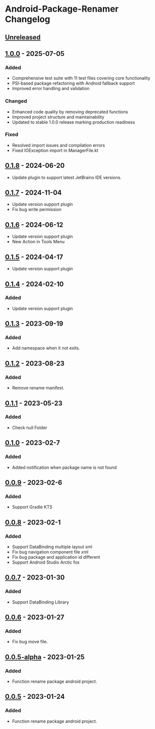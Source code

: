 <!-- Keep a Changelog guide -> https://keepachangelog.com -->

# Android-Package-Renamer Changelog

## [Unreleased]

## [1.0.0] - 2025-07-05

### Added

- Comprehensive test suite with 11 test files covering core functionality
- PSI-based package refactoring with Android fallback support
- Improved error handling and validation

### Changed

- Enhanced code quality by removing deprecated functions
- Improved project structure and maintainability
- Updated to stable 1.0.0 release marking production readiness

### Fixed

- Resolved import issues and compilation errors
- Fixed IOException import in ManagerFile.kt

## [0.1.8] - 2024-06-20

- Update plugin to support latest JetBrains IDE versions.

## [0.1.7] - 2024-11-04

- Update version support plugin
- Fix bug write permission

## [0.1.6] - 2024-06-12

- Update version support plugin
- New Action in Tools Menu

## [0.1.5] - 2024-04-17

- Update version support plugin

## [0.1.4] - 2024-02-10

### Added

- Update version support plugin

## [0.1.3] - 2023-09-19

### Added

- Add namespace when it not exits.

## [0.1.2] - 2023-08-23

### Added

- Remove rename manifest.

## [0.1.1] - 2023-05-23

### Added

- Check null Folder

## [0.1.0] - 2023-02-7

### Added

- Added notification when package name is not found

## [0.0.9] - 2023-02-6

### Added

- Support Gradle KTS

## [0.0.8] - 2023-02-1

### Added

- Support DataBinding multiple layout xml
- Fix bug navigation component file xml
- Fix bug package and application id different
- Support Android Studio Arctic fox

## [0.0.7] - 2023-01-30

### Added

- Support DataBinding Library

## [0.0.6] - 2023-01-27

### Added

- Fix bug move file.

## [0.0.5-alpha] - 2023-01-25

### Added

- Function rename package android project.

## [0.0.5] - 2023-01-24

### Added

- Function rename package android project.

[Unreleased]: https://github.com/nguyenphuc22/Android-Package-Renamer/compare/v1.0.0...HEAD
[1.0.0]: https://github.com/nguyenphuc22/Android-Package-Renamer/compare/v0.1.8...v1.0.0
[0.1.8]: https://github.com/nguyenphuc22/Android-Package-Renamer/compare/v0.1.7...v0.1.8
[0.1.7]: https://github.com/nguyenphuc22/Android-Package-Renamer/compare/v0.1.6...v0.1.7
[0.1.6]: https://github.com/nguyenphuc22/Android-Package-Renamer/compare/v0.1.5...v0.1.6
[0.1.5]: https://github.com/nguyenphuc22/Android-Package-Renamer/compare/v0.1.4...v0.1.5
[0.1.4]: https://github.com/nguyenphuc22/Android-Package-Renamer/compare/v0.1.3...v0.1.4
[0.1.3]: https://github.com/nguyenphuc22/Android-Package-Renamer/compare/v0.1.2...v0.1.3
[0.1.2]: https://github.com/nguyenphuc22/Android-Package-Renamer/compare/v0.1.1...v0.1.2
[0.1.1]: https://github.com/nguyenphuc22/Android-Package-Renamer/compare/v0.1.0...v0.1.1
[0.1.0]: https://github.com/nguyenphuc22/Android-Package-Renamer/compare/v0.0.9...v0.1.0
[0.0.9]: https://github.com/nguyenphuc22/Android-Package-Renamer/compare/v0.0.8...v0.0.9
[0.0.8]: https://github.com/nguyenphuc22/Android-Package-Renamer/compare/v0.0.7...v0.0.8
[0.0.7]: https://github.com/nguyenphuc22/Android-Package-Renamer/compare/v0.0.6...v0.0.7
[0.0.6]: https://github.com/nguyenphuc22/Android-Package-Renamer/compare/v0.0.5-alpha...v0.0.6
[0.0.5]: https://github.com/nguyenphuc22/Android-Package-Renamer/commits/v0.0.5
[0.0.5-alpha]: https://github.com/nguyenphuc22/Android-Package-Renamer/compare/v0.0.5...v0.0.5-alpha
